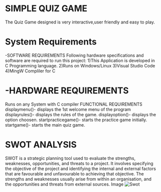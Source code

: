 # SIMPLE QUIZ GAME
The Quiz Game designed is very interactive,user friendly and easy to play.

# System Requirements
-SOFTWARE REQUIREMENTS
Following hardware specifications and software are required to run this project: 1)This Application is developed in C Programming language. 2)Runs on Windows/Linux 3)Visual Studio Code 4)MingW Compliler for C

# -HARDWARE REQUIREMENTS
Runs on any System with C compiler
FUNCTIONAL REQUIREMENTS
displaymenu()- displays the 1st welcome menu of the program
displayrules()- displays the rules of the game.
displayoption()- displays the option choosen.
startpracticegame()- starts the practice game initially.
startgame()- starts the main quiz game.
# SWOT ANALYSIS
SWOT is a strategic planning tool used to evaluate the strengths, weaknesses, opportunities, and threats to a project. It involves specifying the objective of the project and identifying the internal and external factors that are favourable and unfavourable to achieving that objective. The strengths and weaknesses usually arise from within an organisation, and the opportunities and threats from external sources.
Image
![Swot](https://xp.io/storage/1vUjTCap.png)


